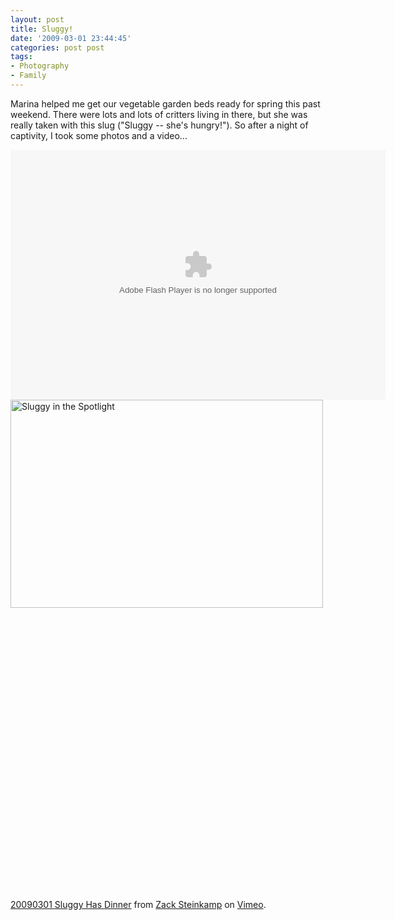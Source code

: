 ```yaml
---
layout: post
title: Sluggy!
date: '2009-03-01 23:44:45'
categories: post post
tags:
- Photography
- Family
---
```


Marina helped me get our vegetable garden beds ready for spring this past weekend. There were lots and lots of critters living in there, but she was really taken with this slug ("Sluggy -- she's hungry!"). So after a night of captivity, I took some photos and a video...

<object width="600" height="400"> <param name="flashvars" value="&offsite=true&amp;lang=en-us&page_show_url=%2Fphotos%2Fthenobot%2Fsets%2F72157614617802138%2Fshow%2F&page_show_back_url=%2Fphotos%2Fthenobot%2Fsets%2F72157614617802138%2F&set_id=72157614617802138&jump_to="></param> <param name="movie" value="http://www.flickr.com/apps/slideshow/show.swf?v=67348"></param> <param name="allowFullScreen" value="true"></param><embed type="application/x-shockwave-flash" src="http://www.flickr.com/apps/slideshow/show.swf?v=67348" allowFullScreen="true" flashvars="&offsite=true&amp;lang=en-us&page_show_url=%2Fphotos%2Fthenobot%2Fsets%2F72157614617802138%2Fshow%2F&page_show_back_url=%2Fphotos%2Fthenobot%2Fsets%2F72157614617802138%2F&set_id=72157614617802138&jump_to=" width="600" height="400"><a href="http://www.flickr.com/photos/thenobot/3318989789/" title="Sluggy in the Spotlight by thenobot, on Flickr"><img src="https://farm4.static.flickr.com/3479/3318989789_345216f01a.jpg" width="500" height="333" alt="Sluggy in the Spotlight" /></a></embed></object>

<object width="600" height="452"><param name="allowfullscreen" value="true" /><param name="allowscriptaccess" value="always" /><param name="movie" value="http://vimeo.com/moogaloop.swf?clip_id=3429741&amp;server=vimeo.com&amp;show_title=1&amp;show_byline=1&amp;show_portrait=0&amp;color=00ADEF&amp;fullscreen=1" /><embed src="http://vimeo.com/moogaloop.swf?clip_id=3429741&amp;server=vimeo.com&amp;show_title=1&amp;show_byline=1&amp;show_portrait=0&amp;color=00ADEF&amp;fullscreen=1" type="application/x-shockwave-flash" allowfullscreen="true" allowscriptaccess="always" width="600" height="452"></embed></object><br /><a href="http://vimeo.com/3429741">20090301 Sluggy Has Dinner</a> from <a href="http://vimeo.com/thenobot">Zack Steinkamp</a> on <a href="http://vimeo.com">Vimeo</a>.
